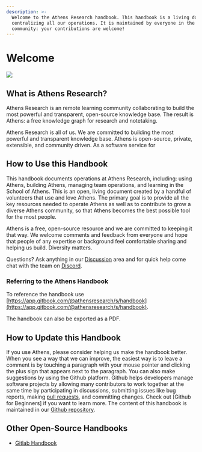 ```yaml
---
description: >-
  Welcome to the Athens Research handbook. This handbook is a living document
  centralizing all our operations. It is maintained by everyone in the
  community: your contributions are welcome!
---
```


# Welcome

![](.gitbook/assets/athens-logo.svg)

## What is Athens Research?

Athens Research is an remote learning community collaborating to build the most powerful and transparent, open-source knowledge base. The result is Athens: a free knowledge graph for research and notetaking. 

Athens Research is all of us. We are committed to building the most powerful and transparent knowledge base. Athens is open-source, private, extensible, and community driven. As a software service for

## How to Use this Handbook

This handbook documents operations at Athens Research, including: using Athens, building Athens, managing team operations, and learning in the School of Athens. This is an open, living document created by a handful of volunteers that use and love Athens. The primary goal is to provide all the key resources needed to operate Athens as well as to contribute to grow a diverse Athens community, so that Athens becomes the best possible tool for the most people. 

Athens is a free, open-source resource and we are committed to keeping it that way. We welcome comments and feedback from everyone and hope that people of any expertise or background feel comfortable sharing and helping us build. Diversity matters.

Questions? Ask anything in our [Discussion](https://github.com/athensresearch/athens/discussions) area and for quick help  come chat with the team on [Discord](https://discord.gg/as9h8yHNfD). 

### Referring to the Athens Handbook

To reference the handbook use [https://app.gitbook.com/@athensresearch/s/handbook](https://app.gitbook.com/@athensresearch/s/handbook).

The handbook can also be exported as a PDF. 

## How to Update this Handbook

If you use Athens, please consider helping us make the handbook better. When you see a way that we can improve, the easiest way is to leave a comment is by touching a paragraph with your mouse pointer and clicking the plus sign that appears next to the paragraph. You can also make suggestions by using the Github platform. Github helps developers manage software projects by allowing many contributors to work together at the same time by participating in discussions, submitting issues like bug reports, making [pull requests](https://github.com/athensresearch/handbook/pulls), and committing changes. Check out \[Github for Beginners\] if you want to learn more. The content of this handbook is maintained in our [Github repository](https://github.com/athensresearch/handbook). 

## Other Open-Source Handbooks

* [Gitlab Handbook](https://about.gitlab.com/handbook/)

